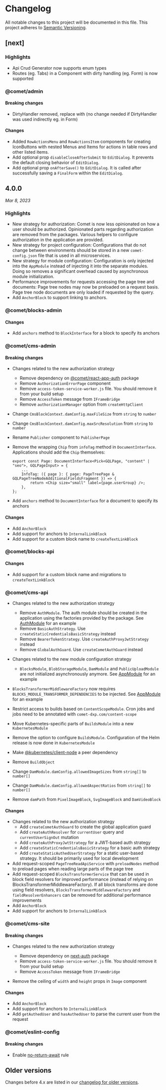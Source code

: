 # Changelog

All notable changes to this project will be documented in this file. This project adheres to [Semantic Versioning](https://semver.org/spec/v2.0.0.html).

## [next]

### Highlights

-   Api Crud Generator now supports enum types
-   Routes (eg. Tabs) in a Component with dirty handling (eg. Form) is now supported

### @comet/admin

#### Breaking changes

- DirtyHandler removed, replace with <Prompt> (no change needed if DirtyHandler was used indirectly eg. in Form)

#### Changes

-   Added `RowActionsMenu` and `RowActionsItem` components for creating IconButtons with nested Menus and Items for actions in table rows and other listed items.
-   Add optional prop `disableCloseAfterSubmit` to `EditDialog`. It prevents the default closing behavior of `EditDialog`.
-   Add optional prop `onAfterSave()` to `EditDialog`. It is called after successfully saving a `FinalForm` within the `EditDialog`.

## 4.0.0

_Mar 8, 2023_

### Highlights

-   New strategy for authorization: Comet is now less opinionated on how a user should be authorized. Opinionated parts regarding authorization are removed from the packages. Various helpers to configure authorization in the application are provided.
-   New strategy for project configuration: Configurations that do not change between environments should be stored in a new `comet-config.json` file that is used in all microservices.
-   New strategy for module configuration: Configuration is only injected into the `AppModule` instead of injecting it into the separate modules. Doing so removes a significant overhead caused by asynchronous module initialization.
-   Performance improvements for requests accessing the page tree and documents: Page tree nodes may now be preloaded on a request basis. Page tree node documents are only loaded if requested by the query.
-   Add `AnchorBlock` to support linking to anchors.

### @comet/blocks-admin

#### Changes

-   Add `anchors` method to `BlockInterface` for a block to specify its anchors

### @comet/cms-admin

#### Breaking changes

-   Changes related to the new authorization strategy

    -   Remove dependency on [@comet/react-app-auth](https://www.npmjs.com/package/@comet/react-app-auth) package
    -   Remove `AuthorizationErrorPage` component
    -   Remove `access-token-service-worker.js` file. You should remove it from your build setup
    -   Remove `AccessToken` message from `IFrameBridge`
    -   Remove `authorizationManager` option from `createHttpClient`

-   Change `CmsBlockContext.damConfig.maxFileSize` from `string` to `number`
-   Change `CmsBlockContext.damConfig.maxSrcResolution` from `string` to `number`
-   Rename `Publisher` component to `PublisherPage`
-   Remove the wrapping `Chip` from `infoTag` method in `DocumentInterface`. Applications should add the `Chip` themselves:

    ```tsx
    export const Page: DocumentInterface<Pick<GQLPage, "content" | "seo">, GQLPageInput> = {
        ...
        InfoTag: ({ page }: { page: PageTreePage & GQLPageTreeNodeAdditionalFieldsFragment }) => {
            return <Chip size="small" label={page.userGroup} />;
        },
    };
    ```

-   Add `anchors` method to `DocumentInterface` for a document to specify its anchors

#### Changes

-   Add `AnchorBlock`
-   Add support for anchors to `InternalLinkBlock`
-   Add support for a custom block name to `createTextLinkBlock`

### @comet/blocks-api

#### Changes

-   Add support for a custom block name and migrations to `createTextLinkBlock`

### @comet/cms-api

-   Changes related to the new authorization strategy

    -   Remove `AuthModule`. The auth module should be created in the application using the factories provided by the package. See [AuthModule](demo/api/src/auth/auth.module.ts) for an example
    -   Remove `BasicAuthStrategy`. Use `createStaticCredentialsBasicStrategy` instead
    -   Remove `BearerTokenStrategy`. Use `createAuthProxyJwtStrategy` instead
    -   Remove `GlobalAuthGuard`. Use `createCometAuthGuard` instead

-   Changes related to the new module configuration strategy

    -   `BlocksModule`, `BlobStorageModule`, `DamModule` and `PublicUploadModule` are not initialized asynchronously anymore. See [AppModule](demo/api/src/app.module.ts) for an example

-   `BlocksTransformerMiddlewareFactory` now requires `BLOCKS_MODULE_TRANSFORMER_DEPENDENCIES` to be injected. See [AppModule](demo/api/src/app.module.ts) for an example
-   Restrict access to builds based on `ContentScopeModule`. Cron jobs and jobs need to be annotated with `comet-dxp.com/content-scope`
-   Move Kubernetes-specific parts of `BuildsModule` into a new `KubernetesModule`
-   Remove the option to configure `BuildsModule`. Configuration of the Helm release is now done in `KubernetesModule`
-   Make [@kubernetes/client-node](https://www.npmjs.com/package/@kubernetes/client-node) a peer dependency
-   Remove `BuildObject`
-   Change `DamModule.damConfig.allowedImageSizes` from `string[]` to `number[]`
-   Change `DamModule.damConfig.allowedAspectRatios` from `string[]` to `number[]`
-   Remove `damPath` from `PixelImageBlock`, `SvgImageBlock` and `DamVideoBlock`

#### Changes

-   Changes related to the new authorization strategy
    -   Add `createCometAuthGuard` to create the global application guard
    -   Add `createAuthResolver` for `currentUser` query and `currentUserSignOut` mutation
    -   Add `createAuthProxyJwtStrategy` for a JWT-based auth strategy
    -   Add `createStaticCredentialsBasicStrategy` for a basic auth strategy
    -   Add `createStaticAuthedUserStrategy` for a static user-based strategy. It should be primarily used for local development
-   Add request-scoped `PageTreeReadApiService` with `preloadNodes` method to preload pages when reading large parts of the page tree
-   Add request-scoped `BlocksTransformerService` that can be used in block field resolvers for improved performance (instead of relying on BlocksTransformerMiddlewareFactory). If all block transforms are done using field resolvers, `BlocksTransformerMiddlewareFactory` and `fieldResolverEnhancers` can be removed for additional performance improvements
-   Add `AnchorBlock`
-   Add support for anchors to `InternalLinkBlock`

### @comet/cms-site

#### Breaking changes

-   Changes related to the new authorization strategy

    -   Remove dependency on [next-auth](https://www.npmjs.com/package/next-auth) package
    -   Remove `access-token-service-worker.js` file. You should remove it from your build setup
    -   Remove `AccessToken` message from `IFrameBridge`

-   Remove the ceiling of `width` and `height` props in `Image` component

#### Changes

-   Add `AnchorBlock`
-   Add support for anchors to `InternalLinkBlock`
-   Add `getAuthedUser` and `hasAuthedUser` to parse the current user from the request

### @comet/eslint-config

#### Breaking changes

-   Enable [no-return-await](https://eslint.org/docs/latest/rules/no-return-await) rule

## Older versions

Changes before 4.x are listed in our [changelog for older versions](https://github.com/vivid-planet/comet/blob/main/CHANGELOG.old.md).
